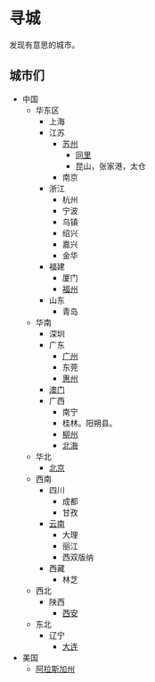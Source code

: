 # 寻城
发现有意思的城市。

## 城市们
* 中国
  * 华东区
    * 上海
    * 江苏
      * [苏州](suzhou)
        * [同里](suzhou/同里)
        * 昆山，张家港，太仓
      * 南京
    * 浙江
      * 杭州
      * 宁波
      * 乌镇
      * 绍兴
      * 嘉兴
      * 金华
    * 福建
      * 厦门
      * [福州](fujian/fuzhou.md)
    * 山东
      * 青岛
  * 华南
    * 深圳
    * 广东
      * [广州](guangdong/guangzhou)
      * 东莞
      * [惠州](guangdong/惠州.md)
    * [澳门](guangdong/澳门.md)
    * 广西
      * 南宁
      * 桂林。阳朔县。
      * [柳州](guangxi/柳州.md)
      * [北海](guangxi/北海.md)
  * 华北
    * [北京](beijing)
  * 西南
    * 四川
      * 成都
      * 甘孜
    * [云南](yunnan)
      * 大理
      * 丽江
      * 西双版纳
    * 西藏
      * 林芝
  * 西北
    * 陕西
      * [西安](西安)
  * 东北
    * 辽宁
      * [大连](liaoning/大连)
* 美国
  * [阿拉斯加州](阿拉斯加州.md)
